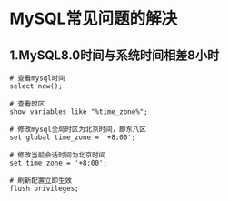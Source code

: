 # MySQL常见问题的解决

## 1.MySQL8.0时间与系统时间相差8小时

```mysql
# 查看mysql时间
select now();

# 查看时区
show variables like "%time_zone%";

# 修改mysql全局时区为北京时间，即东八区
set global time_zone = '+8:00';

# 修改当前会话时间为北京时间
set time_zone = '+8:00';

# 刷新配置立即生效
flush privileges;
```

